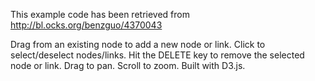 This example code has been retrieved from http://bl.ocks.org/benzguo/4370043

Drag from an existing node to add a new node or link. Click to select/deselect nodes/links. Hit the DELETE key to remove the selected node or link. Drag to pan. Scroll to zoom.
Built with D3.js.

